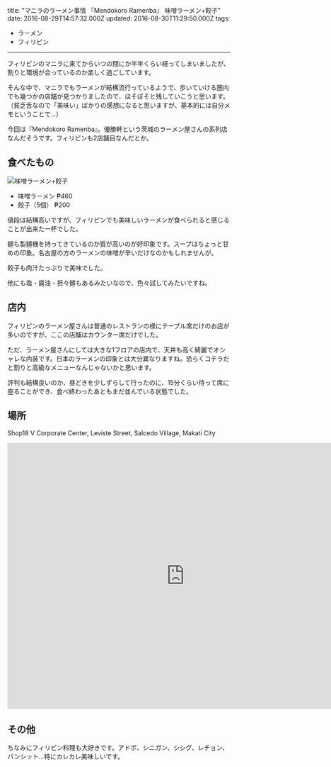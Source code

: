 title: "マニラのラーメン事情 『Mendokoro Ramenba』 味噌ラーメン+餃子"
date: 2016-08-29T14:57:32.000Z
updated: 2016-08-30T11:29:50.000Z
tags: 
  - ラーメン
  - フィリピン
---

フィリピンのマニラに来てからいつの間にか半年くらい経ってしまいましたが、割りと環境が合っているのか楽しく過ごしています。

そんな中で、マニラでもラーメンが結構流行っているようで、歩いていける圏内でも幾つかの店舗が見つかりましたので、ほそぼそと残していこうと思います。  
（貧乏舌なので「美味い」ばかりの感想になると思いますが、基本的には自分メモということで…）

今回は『Mendokoro Ramenba』。優勝軒という茨城のラーメン屋さんの系列店なんだそうです。フィリピンも2店舗目なんだとか。

## 食べたもの

![味噌ラーメン+餃子](//blog.sus-happy.net/content/images/2016/08/File-Aug-15--12-21-11-AM-1.jpeg)

* 味噌ラーメン ₱460
* 餃子（5個） ₱200

値段は結構高いですが、フィリピンでも美味しいラーメンが食べられると感じることが出来た一杯でした。

麺も製麺機を持ってきているのか質が高いのが好印象です。スープはちょっと甘めの印象。名古屋の方のラーメンの味噌が辛いだけなのかもしれませんが。

餃子も肉汁たっぷりで美味でした。

他にも塩・醤油・担々麺もあるみたいなので、色々試してみたいですね。

## 店内

フィリピンのラーメン屋さんは普通のレストランの様にテーブル席だけのお店が多いのですが、ここの店舗はカウンター席だけでした。

ただ、ラーメン屋さんにしては大きな1フロアの店内で、天井も高く綺麗でオシャレな内装です。日本のラーメンの印象とは大分異なりますね。恐らくコチラだと割りと高級なメニューなんじゃないかと思います。

評判も結構良いのか、昼どきを少しずらして行ったのに、15分くらい待って席に座ることができ、食べ終わったあともまだ並んでいる状態でした。

## 場所

Shop18 V Corporate Center, Leviste Street, Salcedo Village, Makati City

<div class="gmaps">
<iframe src="https://www.google.com/maps/embed?pb=!1m18!1m12!1m3!1d1719.190441436031!2d121.02354192259052!3d14.560170458869829!2m3!1f0!2f0!3f0!3m2!1i1024!2i768!4f13.1!3m3!1m2!1s0x3397c907ab328217%3A0xd8e18abb4c04964c!2sMendokoro+Ramenba!5e0!3m2!1sja!2sph!4v1472482084275" width="800" height="600" frameborder="0" style="border:0" allowfullscreen></iframe>
</div>

## その他

ちなみにフィリピン料理も大好きです。アドボ、シニガン、シシグ、レチョン、パンシット…特にカレカレ美味しいです。